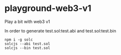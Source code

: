 # playground-web3-v1
Play a bit with web3 v1

In order to generate test.sol:test.abi and test.sol:test.bin
    
    npm i -g solc 
    solcjs --abi test.sol
    solcjs --bin test.sol